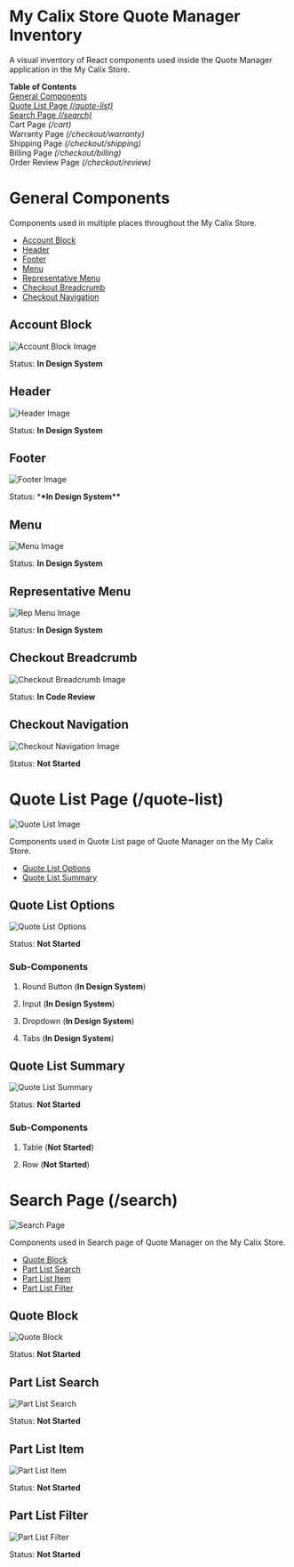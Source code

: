 # My Calix Store Quote Manager Inventory

A visual inventory of React components used inside the Quote Manager application in the My Calix Store.

**Table of Contents**  
[General Components](#general-components)  
[Quote List Page _(/quote-list)_](#quote-list-page-quote-list)  
[Search Page _(/search)_](#search-page-search)  
Cart Page _(/cart)_  
Warranty Page _(/checkout/warranty)_  
Shipping Page _(/checkout/shipping)_  
Billing Page _(/checkout/billing)_  
Order Review Page _(/checkout/review)_

# General Components

Components used in multiple places throughout the My Calix Store.

- [Account Block](#account-block)
- [Header](#header)
- [Footer](#footer)
- [Menu](#menu)
- [Representative Menu](#representative-menu)
- [Checkout Breadcrumb](#checkout-breadcrumb)
- [Checkout Navigation](#checkout-navigation)

## Account Block

![Account Block Image](https://github.com/zsanchez-calix/my-calix-store-inventory/blob/main/General/account-block.png?raw=true "account-block")

Status: **In Design System**

## Header

![Header Image](https://github.com/zsanchez-calix/my-calix-store-inventory/blob/main/General/header.png?raw=true "header")

Status: **In Design System**

## Footer

![Footer Image](https://github.com/zsanchez-calix/my-calix-store-inventory/blob/main/General/footer.png?raw=true "footer")

Status: \***\*In Design System\*\***

## Menu

![Menu Image](https://github.com/zsanchez-calix/my-calix-store-inventory/blob/main/General/menu.png?raw=true "menu")

Status: **In Design System**

## Representative Menu

![Rep Menu Image](https://github.com/zsanchez-calix/my-calix-store-inventory/blob/main/General/rep-menu.png?raw=true "rep-menu")

Status: **In Design System**

## Checkout Breadcrumb

![Checkout Breadcrumb Image](https://github.com/zsanchez-calix/my-calix-store-inventory/blob/main/General/checkout-breadcrumb.png?raw=true "checkout-breadcrumb")

Status: **In Code Review**

## Checkout Navigation

![Checkout Navigation Image](https://github.com/zsanchez-calix/my-calix-store-inventory/blob/main/Quote%20Manager/checkout/checkout-navigation.png?raw=true "checkout-navigation")

Status: **Not Started**

# Quote List Page (/quote-list)

![Quote List Image](https://github.com/zsanchez-calix/my-calix-store-inventory/blob/main/Quote%20Manager/quote-list-page/quote-list-page.png?raw=true "quote-list-page")

Components used in Quote List page of Quote Manager on the My Calix Store.

- [Quote List Options](#quote-list-options)
- [Quote List Summary](#quote-list-summary)

## Quote List Options

![Quote List Options](https://github.com/zsanchez-calix/my-calix-store-inventory/blob/main/Quote%20Manager/quote-list-page/quote-list-filter-sort.png?raw=true "quote-list-options")

Status: **Not Started**

### Sub-Components

1. Round Button (**In Design System**)

2. Input (**In Design System**)

3. Dropdown (**In Design System**)

4. Tabs (**In Design System**)

## Quote List Summary

![Quote List Summary](https://github.com/zsanchez-calix/my-calix-store-inventory/blob/main/Quote%20Manager/quote-list-page/quote-list-summary.png?raw=true "quote-list-summary")

Status: **Not Started**

### Sub-Components

1. Table (**Not Started**)

2. Row (**Not Started**)

# Search Page (/search)

![Search Page](https://github.com/zsanchez-calix/my-calix-store-inventory/blob/main/Quote%20Manager/search-page/search-page.png?raw=true "search-page")

Components used in Search page of Quote Manager on the My Calix Store.

- [Quote Block](#quote-block)
- [Part List Search](#part-list-search)
- [Part List Item](#part-list-item)
- [Part List Filter](#part-list-filter)

## Quote Block

![Quote Block](https://github.com/zsanchez-calix/my-calix-store-inventory/blob/main/Quote%20Manager/search-page/quote-block.png?raw=true "quote-block")

Status: **Not Started**

## Part List Search

![Part List Search](https://github.com/zsanchez-calix/my-calix-store-inventory/blob/main/Quote%20Manager/search-page/part-list-search.png?raw=true "part-list-search")

Status: **Not Started**

## Part List Item

![Part List Item](https://github.com/zsanchez-calix/my-calix-store-inventory/blob/main/Quote%20Manager/search-page/part-list-item.png?raw=true "part-list-item")

Status: **Not Started**

## Part List Filter

![Part List Filter](https://github.com/zsanchez-calix/my-calix-store-inventory/blob/main/Quote%20Manager/search-page/part-list-filter.png?raw=true "part-list-filter")

Status: **Not Started**
